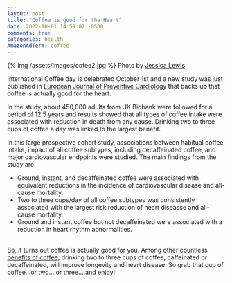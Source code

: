 ```yaml
---
layout: post
title: "Coffee is good for the Heart"
date: 2022-10-01 14:59:02 -0500
comments: true
categories: health
AmazonAdTerm: coffee
---
```

{% img /assets/images/cofee2.jpg %}
Photo by <a href="https://unsplash.com/@jessicalewiscreative?utm_source=unsplash&utm_medium=referral&utm_content=creditCopyText">Jessica Lewis</a>

International Coffee day is celebrated October 1st and a new study was just published in [European Journal of Preventive Cardiology](https://academic.oup.com/eurjpc/advance-article/doi/10.1093/eurjpc/zwac189/6704995) that backs up that coffee is actually good for the heart.

In the study, about 450,000 adults from UK Biobank were followed for a period of 12.5 years and results showed that all types of coffee intake were associated with reduction in death from any cause. Drinking two to three cups of coffee a day was linked to the largest benefit.

In this large prospective cohort study, associations between habitual coffee intake, impact of all coffee subtypes, including decaffeinated coffee, and major cardiovascular endpoints were studied. The main findings from the study are:
>
- Ground, instant, and decaffeinated coffee were associated with equivalent reductions in the incidence of cardiovascular disease and all-cause mortality.
- Two to three cups/day of all coffee subtypes was consistently associated with the largest risk reduction of heart diseasse and all-cause mortality.
- Ground and instant coffee but not decaffeinated were associated with a reduction in heart rhythm abnormalities.
<br><br>

So, it turns out coffee is actually good for you.  Among other countless [benefits of coffee](http://geridoc.net/blog/2021/07/16/is-coffee-good-for-me/), drinking two to three cups of coffee, caffeinated or decaffeinated, will improve longevity and heart disease.  So grab that cup of coffee...or two....or three....and enjoy!
